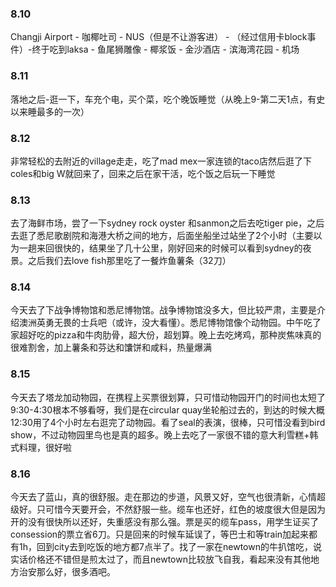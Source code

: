 ### 8.10

Changji Airport - 咖椰吐司 - NUS（但是不让游客进） - （经过信用卡block事件）-终于吃到laksa - 鱼尾狮雕像 - 椰浆饭 - 金沙酒店 - 滨海湾花园 - 机场

### 8.11

落地之后-逛一下，车充个电，买个菜，吃个晚饭睡觉（从晚上9-第二天1点，有史以来睡最多的一次）

### 8.12

非常轻松的去附近的village走走，吃了mad mex一家连锁的taco店然后逛了下coles和big W就回来了，回来之后在家干活，吃个饭之后玩一下睡觉

### 8.13

去了海鲜市场，尝了一下sydney rock oyster 和sanmon之后去吃tiger pie，之后去逛了悉尼歌剧院和海港大桥之间的地方，后面坐船坐过站坐了2个小时（主要以为一趟来回很快的，结果坐了几十公里，刚好回来的时候可以看到sydney的夜景。之后我们去love fish那里吃了一餐炸鱼薯条（32刀）

### 8.14

今天去了下战争博物馆和悉尼博物馆。战争博物馆没多大，但比较严肃，主要是介绍澳洲英勇无畏的士兵吧（或许，没大看懂）。悉尼博物馆像个动物园。中午吃了家超好吃的pizza和牛肉肋骨，超大份，超划算。晚上去吃烤鸡，那种炭焦味真的很难割舍，加上薯条和芬达和馕饼和咸料，热量爆满

### 8.15

今天去了塔龙加动物园，在携程上买票很划算，只可惜动物园开门的时间也太短了9:30-4:30根本不够看呀，我们是在circular quay坐轮船过去的，到达的时候大概12:30用了4个小时左右逛完了动物园。看了seal的表演，很棒，只可惜没看到bird show，不过动物园里鸟也是真的超多。晚上去吃了一家很不错的意大利雪糕+韩式料理，很好啦

### 8.16

今天去了蓝山，真的很舒服。走在那边的步道，风景又好，空气也很清新，心情超级好。只可惜今天要开会，不然舒服一些。缆车也还好，红色的坡度很大但是因为开的没有很快所以还好，失重感没有那么强。票是买的缆车pass，用学生证买了consession的票立省6刀。只是回来的时候车延误了，等巴士和等train加起来都有1h，回到city去到吃饭的地方都7点半了。找了一家在newtown的牛扒馆吃，说实话价格还不错但是煎太过了，而且newtown比较放飞自我，看起来没有其他地方治安那么好，很多酒吧。
